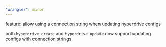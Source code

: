 ```yaml
---
"wrangler": minor
---
```


feature: allow using a connection string when updating hyperdrive configs

both `hyperdrive create` and `hyperdrive update` now support updating configs with connection strings.
